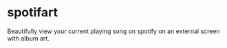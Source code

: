 # spotifart
Beautifully view your current playing song on spotify on an external screen with album art.
